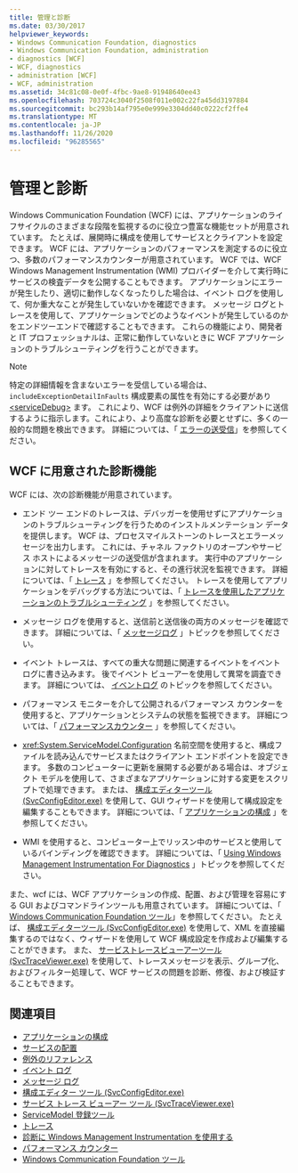 ```yaml
---
title: 管理と診断
ms.date: 03/30/2017
helpviewer_keywords:
- Windows Communication Foundation, diagnostics
- Windows Communication Foundation, administration
- diagnostics [WCF]
- WCF, diagnostics
- administration [WCF]
- WCF, administration
ms.assetid: 34c81c08-0e0f-4fbc-9ae8-91948640ee43
ms.openlocfilehash: 703724c3040f2508f011e002c22fa45dd3197884
ms.sourcegitcommit: bc293b14af795e0e999e3304dd40c0222cf2ffe4
ms.translationtype: MT
ms.contentlocale: ja-JP
ms.lasthandoff: 11/26/2020
ms.locfileid: "96285565"
---
```

# <a name="administration-and-diagnostics"></a>管理と診断

Windows Communication Foundation (WCF) には、アプリケーションのライフサイクルのさまざまな段階を監視するのに役立つ豊富な機能セットが用意されています。 たとえば、展開時に構成を使用してサービスとクライアントを設定できます。 WCF には、アプリケーションのパフォーマンスを測定するのに役立つ、多数のパフォーマンスカウンターが用意されています。 WCF では、WCF Windows Management Instrumentation (WMI) プロバイダーを介して実行時にサービスの検査データを公開することもできます。 アプリケーションにエラーが発生したり、適切に動作しなくなったりした場合は、イベント ログを使用して、何か重大なことが発生していないかを確認できます。 メッセージ ログとトレースを使用して、アプリケーションでどのようなイベントが発生しているのかをエンドツーエンドで確認することもできます。 これらの機能により、開発者と IT プロフェッショナルは、正常に動作していないときに WCF アプリケーションのトラブルシューティングを行うことができます。  
  
> [!NOTE]
> 特定の詳細情報を含まないエラーを受信している場合は、 `includeExceptionDetailInFaults` 構成要素の属性を有効にする必要があり [\<serviceDebug>](../../configure-apps/file-schema/wcf/servicedebug.md) ます。 これにより、WCF は例外の詳細をクライアントに送信するように指示します。これにより、より高度な診断を必要とせずに、多くの一般的な問題を検出できます。 詳細については、「 [エラーの送受信](../sending-and-receiving-faults.md)」を参照してください。  
  
## <a name="diagnostics-features-provided-by-wcf"></a>WCF に用意された診断機能  

 WCF には、次の診断機能が用意されています。  
  
- エンド ツー エンドのトレースは、デバッガーを使用せずにアプリケーションのトラブルシューティングを行うためのインストルメンテーション データを提供します。 WCF は、プロセスマイルストーンのトレースとエラーメッセージを出力します。 これには、チャネル ファクトリのオープンやサービス ホストによるメッセージの送受信が含まれます。 実行中のアプリケーションに対してトレースを有効にすると、その進行状況を監視できます。 詳細については、「 [トレース](./tracing/index.md) 」を参照してください。 トレースを使用してアプリケーションをデバッグする方法については、「 [トレースを使用したアプリケーションのトラブルシューティング](./tracing/using-tracing-to-troubleshoot-your-application.md) 」を参照してください。  
  
- メッセージ ログを使用すると、送信前と送信後の両方のメッセージを確認できます。 詳細については、「 [メッセージログ](message-logging.md) 」トピックを参照してください。  
  
- イベント トレースは、すべての重大な問題に関連するイベントをイベント ログに書き込みます。 後でイベント ビューアーを使用して異常を調査できます。 詳細については、 [イベントログ](./event-logging/index.md) のトピックを参照してください。  
  
- パフォーマンス モニターを介して公開されるパフォーマンス カウンターを使用すると、アプリケーションとシステムの状態を監視できます。 詳細については、「 [パフォーマンスカウンター](./performance-counters/index.md) 」を参照してください。  
  
- <xref:System.ServiceModel.Configuration> 名前空間を使用すると、構成ファイルを読み込んでサービスまたはクライアント エンドポイントを設定できます。 多数のコンピューターに更新を展開する必要がある場合は、オブジェクト モデルを使用して、さまざまなアプリケーションに対する変更をスクリプトで処理できます。 または、 [構成エディターツール (SvcConfigEditor.exe)](../configuration-editor-tool-svcconfigeditor-exe.md) を使用して、GUI ウィザードを使用して構成設定を編集することもできます。 詳細については、「 [アプリケーションの構成](configuring-your-application.md) 」を参照してください。  
  
- WMI を使用すると、コンピューター上でリッスン中のサービスと使用しているバインディングを確認できます。 詳細については、「 [Using Windows Management Instrumentation For Diagnostics](./wmi/index.md) 」トピックを参照してください。  
  
 また、wcf には、WCF アプリケーションの作成、配置、および管理を容易にする GUI およびコマンドラインツールも用意されています。 詳細については、「 [Windows Communication Foundation ツール](../tools.md)」を参照してください。 たとえば、 [構成エディターツール (SvcConfigEditor.exe)](../configuration-editor-tool-svcconfigeditor-exe.md) を使用して、XML を直接編集するのではなく、ウィザードを使用して WCF 構成設定を作成および編集することができます。 また、 [サービストレースビューアーツール (SvcTraceViewer.exe)](../service-trace-viewer-tool-svctraceviewer-exe.md) を使用して、トレースメッセージを表示、グループ化、およびフィルター処理して、WCF サービスの問題を診断、修復、および検証することもできます。  
  
## <a name="see-also"></a>関連項目

- [アプリケーションの構成](configuring-your-application.md)
- [サービスの配置](deploying-services.md)
- [例外のリファレンス](./exceptions-reference/index.md)
- [イベント ログ](./event-logging/index.md)
- [メッセージ ログ](message-logging.md)
- [構成エディター ツール (SvcConfigEditor.exe)](../configuration-editor-tool-svcconfigeditor-exe.md)
- [サービス トレース ビューアー ツール (SvcTraceViewer.exe)](../service-trace-viewer-tool-svctraceviewer-exe.md)
- [ServiceModel 登録ツール](servicemodel-registration-tool.md)
- [トレース](./tracing/index.md)
- [診断に Windows Management Instrumentation を使用する](./wmi/index.md)
- [パフォーマンス カウンター](./performance-counters/index.md)
- [Windows Communication Foundation ツール](../tools.md)

